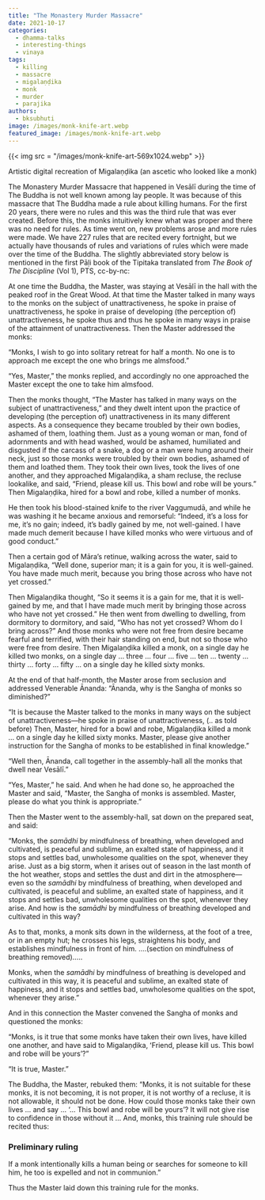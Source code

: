 ```yaml
---
title: "The Monastery Murder Massacre"
date: 2021-10-17
categories: 
  - dhamma-talks
  - interesting-things
  - vinaya
tags: 
  - killing
  - massacre
  - migalaṇḍika
  - monk
  - murder
  - parajika
authors: 
  - bksubhuti
image: /images/monk-knife-art.webp
featured_image: /images/monk-knife-art.webp
---
```


{{< img src = "/images/monk-knife-art-569x1024.webp" >}}

Artistic digital recreation of Migalaṇḍika (an ascetic who looked like a monk)

The Monastery Murder Massacre that happened in Vesālī during the time of The Buddha is not well known among lay people. It was because of this massacre that The Buddha made a rule about killing humans. For the first 20 years, there were no rules and this was the third rule that was ever created. Before this, the monks intuitively knew what was proper and there was no need for rules. As time went on, new problems arose and more rules were made. We have 227 rules that are recited every fortnight, but we actually have thousands of rules and variations of rules which were made over the time of the Buddha. The slightly abbreviated story below is mentioned in the first Pāḷi book of the Tipitaka translated from _The Book of The Discipline_ (Vol 1), PTS, cc-by-nc:

At one time the Buddha, the Master, was staying at Vesālī in the hall with the peaked roof in the Great Wood. At that time the Master talked in many ways to the monks on the subject of unattractiveness, he spoke in praise of unattractiveness, he spoke in praise of developing (the perception of) unattractiveness, he spoke thus and thus he spoke in many ways in praise of the attainment of unattractiveness. Then the Master addressed the monks:

“Monks, I wish to go into solitary retreat for half a month. No one is to approach me except the one who brings me almsfood.”

“Yes, Master,” the monks replied, and accordingly no one approached the Master except the one to take him almsfood.

Then the monks thought, “The Master has talked in many ways on the subject of unattractiveness,” and they dwelt intent upon the practice of developing (the perception of) unattractiveness in its many different aspects. As a consequence they became troubled by their own bodies, ashamed of them, loathing them. Just as a young woman or man, fond of adornments and with head washed, would be ashamed, humiliated and disgusted if the carcass of a snake, a dog or a man were hung around their neck, just so those monks were troubled by their own bodies, ashamed of them and loathed them. They took their own lives, took the lives of one another, and they approached Migalaṇḍika, a sham recluse, the recluse lookalike, and said, “Friend, please kill us. This bowl and robe will be yours.” Then Migalaṇḍika, hired for a bowl and robe, killed a number of monks.

He then took his blood-stained knife to the river Vaggumudā, and while he was washing it he became anxious and remorseful: “Indeed, itʼs a loss for me, itʼs no gain; indeed, itʼs badly gained by me, not well-gained. I have made much demerit because I have killed monks who were virtuous and of good conduct.”

Then a certain god of Māraʼs retinue, walking across the water, said to Migalaṇḍika, “Well done, superior man; it is a gain for you, it is well-gained. You have made much merit, because you bring those across who have not yet crossed.”

Then Migalaṇḍika thought, “So it seems it is a gain for me, that it is well-gained by me, and that I have made much merit by bringing those across who have not yet crossed.” He then went from dwelling to dwelling, from dormitory to dormitory, and said, “Who has not yet crossed? Whom do I bring across?” And those monks who were not free from desire became fearful and terrified, with their hair standing on end, but not so those who were free from desire. Then Migalaṇḍika killed a monk, on a single day he killed two monks, on a single day … three … four … five … ten … twenty … thirty … forty … fifty … on a single day he killed sixty monks.

At the end of that half-month, the Master arose from seclusion and addressed Venerable Ānanda: “Ānanda, why is the Sangha of monks so diminished?”

“It is because the Master talked to the monks in many ways on the subject of unattractiveness—he spoke in praise of unattractiveness, (.. as told before) Then, Master, hired for a bowl and robe, Migalaṇḍika killed a monk … on a single day he killed sixty monks. Master, please give another instruction for the Sangha of monks to be established in final knowledge.”

“Well then, Ānanda, call together in the assembly-hall all the monks that dwell near Vesālī.”

“Yes, Master,” he said. And when he had done so, he approached the Master and said, “Master, the Sangha of monks is assembled. Master, please do what you think is appropriate.”

Then the Master went to the assembly-hall, sat down on the prepared seat, and said:

“Monks, the _samādhi_ by mindfulness of breathing, when developed and cultivated, is peaceful and sublime, an exalted state of happiness, and it stops and settles bad, unwholesome qualities on the spot, whenever they arise. Just as a big storm, when it arises out of season in the last month of the hot weather, stops and settles the dust and dirt in the atmosphere—even so the _samādhi_ by mindfulness of breathing, when developed and cultivated, is peaceful and sublime, an exalted state of happiness, and it stops and settles bad, unwholesome qualities on the spot, whenever they arise. And how is the _samādhi_ by mindfulness of breathing developed and cultivated in this way?

As to that, monks, a monk sits down in the wilderness, at the foot of a tree, or in an empty hut; he crosses his legs, straightens his body, and establishes mindfulness in front of him. ....(section on mindfulness of breathing removed).....

Monks, when the _samādhi_ by mindfulness of breathing is developed and cultivated in this way, it is peaceful and sublime, an exalted state of happiness, and it stops and settles bad, unwholesome qualities on the spot, whenever they arise.”

And in this connection the Master convened the Sangha of monks and questioned the monks:

“Monks, is it true that some monks have taken their own lives, have killed one another, and have said to Migalaṇḍika, ʻFriend, please kill us. This bowl and robe will be yoursʼ?”

“It is true, Master.”

The Buddha, the Master, rebuked them: “Monks, it is not suitable for these monks, it is not becoming, it is not proper, it is not worthy of a recluse, it is not allowable, it should not be done. How could those monks take their own lives … and say … ‘… This bowl and robe will be yours’? It will not give rise to confidence in those without it … And, monks, this training rule should be recited thus:

### Preliminary ruling

If a monk intentionally kills a human being or searches for someone to kill him, he too is expelled and not in communion.”

Thus the Master laid down this training rule for the monks.
